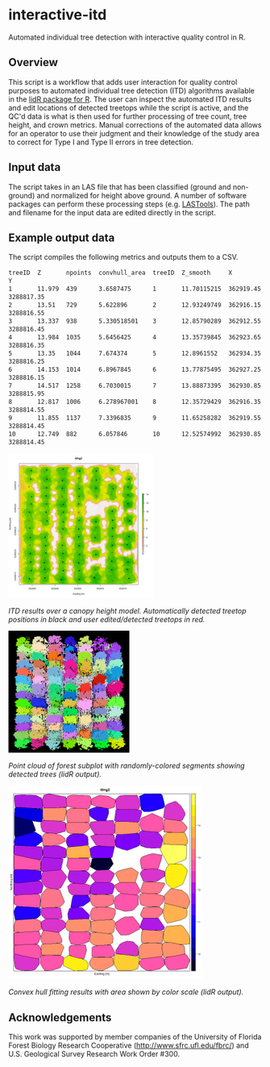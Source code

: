 # interactive-itd
Automated individual tree detection with interactive quality control in R.

## Overview
This script is a workflow that adds user interaction for quality control purposes to automated individual tree detection (ITD) algorithms available in the [lidR package for R](https://github.com/r-lidar/lidR). The user can inspect the automated ITD results and edit locations of detected treetops while the script is active, and the QC'd data is what is then used for further processing of tree count, tree height, and crown metrics. Manual corrections of the automated data allows for an operator to use their judgment and their knowledge of the study area to correct for Type I and Type II errors in tree detection.

## Input data
The script takes in an LAS file that has been classified (ground and non-ground) and normalized for height above ground. A number of software packages can perform these processing steps (e.g. [LASTools](https://rapidlasso.com/lastools/)). The path and filename for the input data are edited directly in the script.

## Example output data

The script compiles the following metrics and outputs them to a CSV.
```
treeID  Z       npoints  convhull_area  treeID  Z_smooth     X          Y
1       11.979  439      3.6587475      1       11.70115215  362919.45  3288817.35
2       13.51   729      5.622896       2       12.93249749  362916.15  3288816.55
3       13.337  938      5.330518501    3       12.85790289  362912.55  3288816.45
4       13.984  1035     5.6456425      4       13.35739845  362923.65  3288816.35
5       13.35   1044     7.674374       5       12.8961552   362934.35  3288816.25
6       14.153  1014     6.8967845      6       13.77875495  362927.25  3288816.15
7       14.517  1258     6.7030015      7       13.88873395  362930.85  3288815.95
8       12.817  1006     6.278967001    8       12.35729429  362916.35  3288814.55
9       11.855  1137     7.3396835      9       11.65258282  362919.55  3288814.45
10      12.749  882      6.057846       10      12.52574992  362930.85  3288814.45 
```

![ITD results over a canopy height model. Automatically detected treetop positions in black and user edited/detected treetops in red.](figures/itd_locations-over-chm.png)

*ITD results over a canopy height model. Automatically detected treetop positions in black and user edited/detected treetops in red.*

![Point cloud of forest subplot with randomly-colored segments showing detected trees.](figures/itd_detection.png)

*Point cloud of forest subplot with randomly-colored segments showing detected trees (lidR output).*

![Convex hull fitting results with area shown by color scale.](figures/itd_crowns.png)

*Convex hull fitting results with area shown by color scale (lidR output).*

## Acknowledgements

This work was supported by member companies of the University of Florida Forest Biology Research Cooperative (http://www.sfrc.ufl.edu/fbrc/) and U.S. Geological Survey Research Work Order #300.